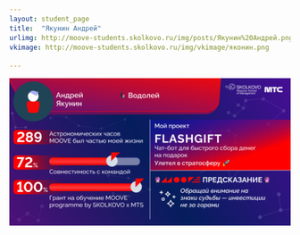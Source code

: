 ```yaml
---
layout: student_page
title:  "Якунин Андрей"
urlimg: http://moove-students.skolkovo.ru/img/posts/Якунин%20Андрей.png
vkimage: http://moove-students.skolkovo.ru/img/vkimage/яконин.png

---
```

<img class="img-fluid" src="/img/posts/Якунин Андрей.png" alt="moove-1">
